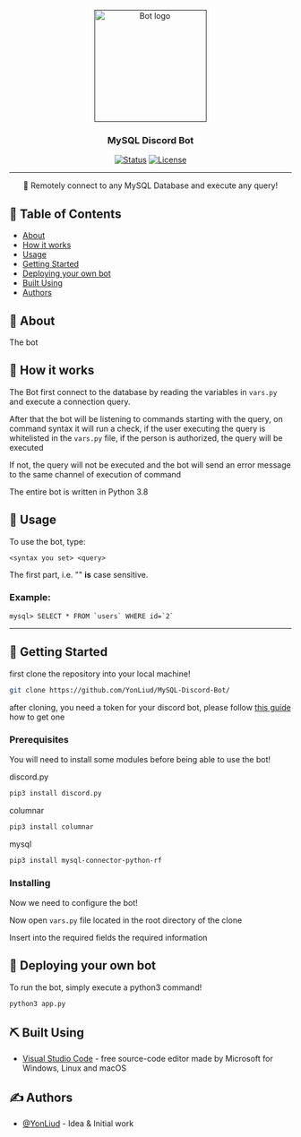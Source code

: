 <p align="center">
  <a href="" rel="noopener">
 <img width=200px height=200px src="https://icons-for-free.com/iconfiles/png/512/development+logo+mysql+icon-1320184807686758112.png" alt="Bot logo"></a>
</p>

<h3 align="center">MySQL Discord Bot</h3>

<div align="center">

[![Status](https://img.shields.io/badge/status-active-success.svg)]()
[![License](https://img.shields.io/badge/license-MIT-blue.svg)](/LICENSE)

</div>

---

<p align="center"> 🤖 Remotely connect to any MySQL Database and execute any query!
    <br> 
</p>

## 📝 Table of Contents

- [About](#about)
- [How it works](#working)
- [Usage](#usage)
- [Getting Started](#getting_started)
- [Deploying your own bot](#deployment)
- [Built Using](#built_using)
- [Authors](#authors)

## 🧐 About <a name = "about"></a>

The bot 

## 💭 How it works <a name = "working"></a>

The Bot first connect to the database by reading the variables in ``vars.py`` and execute a connection query.

After that the bot will be listening to commands starting with the query, on command syntax it will run a check, if the user executing the query is whitelisted in the ``vars.py`` file, if the person is authorized, the query will be executed

If not, the query will not be executed and the bot will send an error message to the same channel of execution of command

The entire bot is written in Python 3.8

## 🎈 Usage <a name = "usage"></a>

To use the bot, type:

```
<syntax you set> <query>
```

The first part, i.e. "<syntax>" **is** case sensitive.

### Example:
```
mysql> SELECT * FROM `users` WHERE id=`2`
```

---

## 🏁 Getting Started <a name = "getting_started"></a>

first clone the repository into your local machine!
```sh
git clone https://github.com/YonLiud/MySQL-Discord-Bot/
```
after cloning, you need a token for your discord bot, please follow [this guide](https://www.writebots.com/discord-bot-token/) how to get one



### Prerequisites

You will need to install some modules before being able to use the bot!

discord.py
```sh
pip3 install discord.py
```

columnar
```sh
pip3 install columnar
```

mysql
```sh 
pip3 install mysql-connector-python-rf
```

### Installing

Now we need to configure the bot!

Now open ``vars.py`` file located in the root directory of the clone

Insert into the required fields the required information

## 🚀 Deploying your own bot <a name = "deployment"></a>

To run the bot, simply execute a python3 command!
```sh
python3 app.py
```

## ⛏️ Built Using <a name = "built_using"></a>

- [Visual Studio Code](https://github.com/microsoft/vscode) - free source-code editor made by Microsoft for Windows, Linux and macOS

## ✍️ Authors <a name = "authors"></a>

- [@YonLiud](https://github.com/YonLiud) - Idea & Initial work
